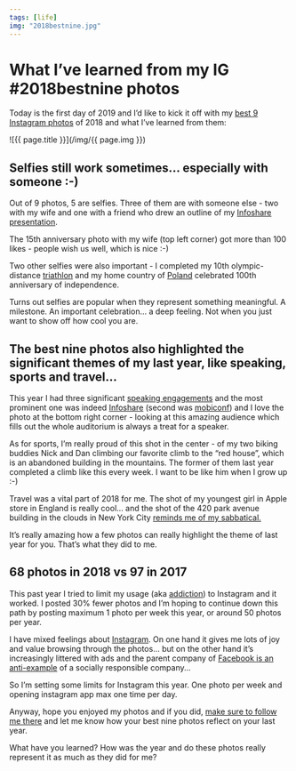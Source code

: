 ```yaml
---
tags: [life]
img: "2018bestnine.jpg"
---
```


# What I’ve learned from my IG #2018bestnine photos

Today is the first day of 2019 and I’d like to kick it off with my [best 9 Instagram photos][i] of 2018 and what I’ve learned from them:

<!--More-->

![{{ page.title }}](/img/{{ page.img }})

## Selfies still work sometimes... especially with someone :-)

Out of 9 photos, 5 are selfies. Three of them are with someone else - two with my wife and one with a friend who drew an outline of my [Infoshare presentation](/infoshare).

The 15th anniversary photo with my wife (top left corner) got more than 100 likes - people wish us well, which is nice :-)

Two other selfies were also important - I completed my 10th olympic-distance [triathlon](/triathlon) and my home country of [Poland](https://en.m.wikipedia.org/wiki/Poland) celebrated 100th anniversary of independence.

Turns out selfies are popular when they represent something meaningful. A milestone. An important celebration... a deep feeling. Not when you just want to show off how cool you are.

## The best nine photos also highlighted the significant themes of my last year, like speaking, sports and travel...

This year I had three significant [speaking engagements](/where) and the most prominent one was indeed [Infoshare](/infoshare) (second was [mobiconf](/mobiconf)) and I love the photo at the bottom right corner - looking at this amazing audience which fills out the whole auditorium is always a treat for a speaker.

As for sports, I’m really proud of this shot in the center - of my two biking buddies Nick and Dan climbing our favorite climb to the “red house”, which is an abandoned building in the mountains. The former of them last year completed a climb like this every week. I want to be like him when I grow up :-)

Travel was a vital part of 2018 for me. The shot of my youngest girl in Apple store in England is really cool... and the shot of the 420 park avenue building in the clouds in New York City [reminds me of my sabbatical.](/podcast-158/)

It’s really amazing how a few photos can really highlight the theme of last year for you. That’s what they did to me.

## 68 photos in 2018 vs 97 in 2017

This past year I tried to limit my usage (aka [addiction](/podcast-168)) to Instagram and it worked. I posted 30% fewer photos and I’m hoping to continue down this path by posting maximum 1 photo per week this year, or around 50 photos per year.

I have mixed feelings about [Instagram][i]. On one hand it gives me lots of joy and value browsing through the photos... but on the other hand it’s increasingly littered with ads and the parent company of [Facebook is an anti-example](https://m.signalvnoise.com/become-a-facebook-free-business-5bfefc20c09d) of a socially responsible company...

So I’m setting some limits for Instagram this year. One photo per week and opening instagram app max one time per day.

Anyway, hope you enjoyed my photos and if you did, [make sure to follow me there][i] and let me know how your best nine photos reflect on your last year.

What have you learned? How was the year and do these photos really represent it as much as they did for me?


[n]: https://michael.gratis/nozbe
[p]: /podcast
[i]: https://www.instagram.com/michaelsliwinski/